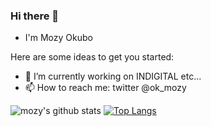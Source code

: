 ### Hi there 👋

- I'm Mozy Okubo

Here are some ideas to get you started:

- 🔭 I’m currently working on INDIGITAL etc...
- 📫 How to reach me: twitter @ok_mozy

![mozy's github stats](https://github-readme-stats.vercel.app/api?username=mozyok&show_icons=true)
[![Top Langs](https://github-readme-stats.vercel.app/api/top-langs/?username=mozyok&layout=compact&hide=css)](https://github.com/anuraghazra/github-readme-stats)
